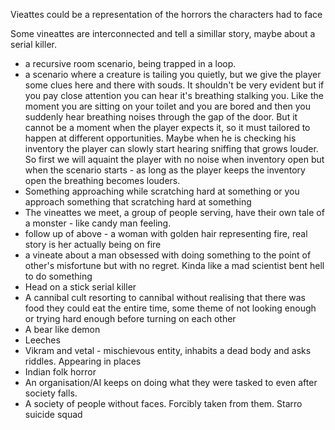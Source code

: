 Vieattes could be a representation of the horrors the characters had to face 

Some vineattes are interconnected and tell a simillar story, maybe about a serial killer.

- a recursive room scenario, being trapped in a loop.
- a scenario where a creature is tailing you quietly, but we give the player some clues here and there with souds. It shouldn't be very evident but if you pay close attention you can hear it's breathing stalking you. Like the moment you are sitting on your toilet and you are bored and then you suddenly hear breathing noises through the gap of the door. But it cannot be a moment when the player expects it, so it must tailored to happen at different opportunities. Maybe when he is checking his inventory the player can slowly start hearing sniffing that grows louder. So first we will aquaint the player with no noise when inventory open but when the scenario starts - as long as the player keeps the inventory open the breathing becomes louders.
- Something approaching while scratching hard at something or you approach something that scratching hard at something
- The vineattes we meet, a group of people serving, have their own tale of a monster - like candy man feeling.  
- follow up of above - a woman with golden hair representing fire, real story is her actually being on fire  
- a vineate about a man obsessed with doing something to the point of other's misfortune but with no regret. Kinda like a mad scientist bent hell to do something  
- Head on a stick serial killer 
- A cannibal cult resorting to cannibal without realising that there was food they could eat the entire time, some theme of not looking enough or trying hard enough before turning on each other
- A bear like demon  
- Leeches
- Vikram and vetal - mischievous entity, inhabits a dead body and asks riddles. Appearing in places
- Indian folk horror
- An organisation/AI keeps on doing what they were tasked to even after society falls.
-   A society of people without faces. Forcibly taken from them. Starro suicide squad